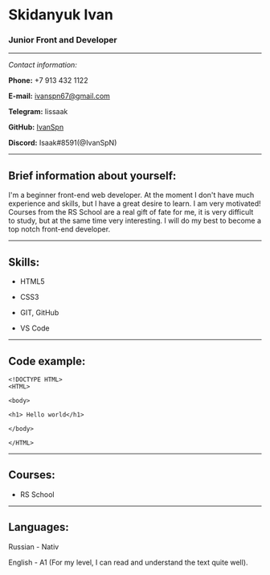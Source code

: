 # **Skidanyuk Ivan**  
### Junior Front and Developer
***
_Contact information:_

**Phone:** +7 913 432 1122 

**E-mail:** ivanspn67@gmail.com

**Telegram:** Iissaak

**GitHub:** [IvanSpn](https://github.com/IvanSpN)


**Discord:** Isaak#8591(@IvanSpN) 
***
## Brief information about yourself: 
I'm a beginner front-end web developer. At the moment I don't have much experience and skills, but I have a great desire to learn. I am very motivated! Courses from the RS School are a real gift of fate for me, it is very difficult to study, but at the same time very interesting. I will do my best to become a top notch front-end developer.
***
## Skills:

* HTML5

* CSS3

* GIT, GitHub

* VS Code
***
## Code example:
```
<!DOCTYPE HTML>
<HTML>

<body>

<h1> Hello world</h1>

</body>

</HTML>
```
***
## Courses:

* RS School
***
## Languages:
Russian - Nativ

English - A1 (For my level, I can read and understand the text quite well).